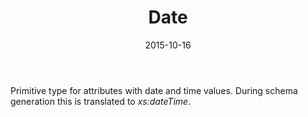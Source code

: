 ﻿---
title: Date
toc: false
type: specs
date: "2015-10-16"
draft: false
specification: VEC
version: 1.1.2
documentType: "Recommendation"
elementType: Class
classes:
  - Date
menu_name: vec-1.1.2
---
<p> Primitive type for attributes with date and time values. During schema generation this is translated to <i>xs:dateTime</i>.      </p>
